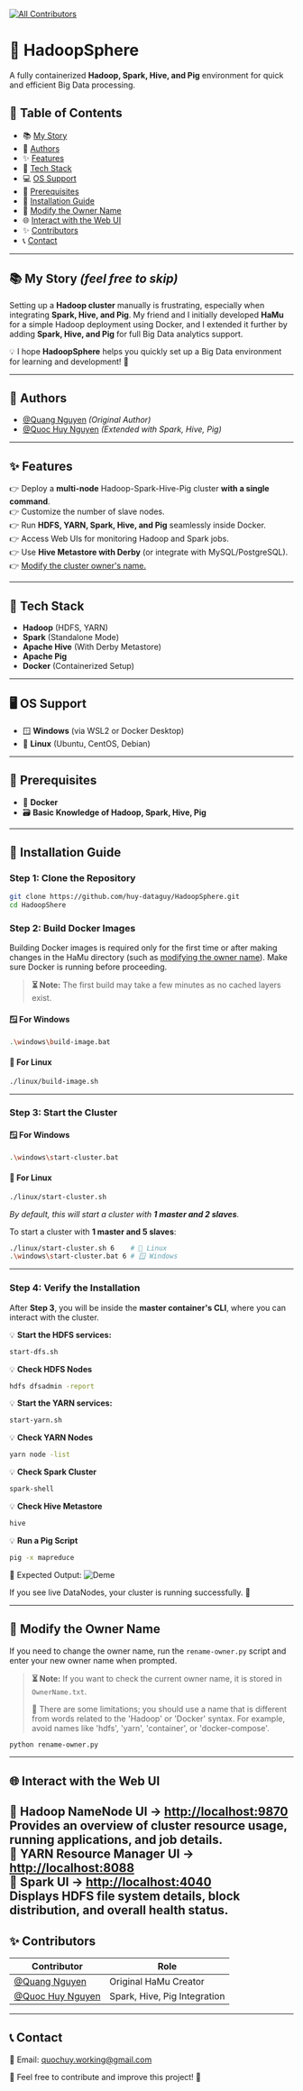  
<!-- ALL-CONTRIBUTORS-BADGE:START - Do not remove or modify this section -->
[![All Contributors](https://img.shields.io/badge/all_contributors-1-orange.svg?style=flat-square)](#contributors-)
<!-- ALL-CONTRIBUTORS-BADGE:END -->
# 🚀 HadoopSphere
A fully containerized **Hadoop, Spark, Hive, and Pig** environment for quick and efficient Big Data processing. 

## 🐜 Table of Contents  
- 📚 [My Story](#-my-story-feel-free-to-skip)  
- 👥 [Authors](#-authors)  
- ✨ [Features](#-features)  
- 🔧 [Tech Stack](#-tech-stack)  
- 💻 [OS Support](#-os-support)  
- 📌 [Prerequisites](#-prerequisites)  
- 🚀 [Installation Guide](#-installation-guide)  
- 🔄 [Modify the Owner Name](#-modify-the-owner-name)  
- 🌐 [Interact with the Web UI](#-interact-with-the-web-ui)  
- ✨ [Contributors](#-contributors-)  
- 📞 [Contact](#-contact)  

---

## 📚 **My Story** *(feel free to skip)*  

Setting up a **Hadoop cluster** manually is frustrating, especially when integrating **Spark, Hive, and Pig**. My friend and I initially developed **HaMu** for a simple Hadoop deployment using Docker, and I extended it further by adding **Spark, Hive, and Pig** for full Big Data analytics support.  

💡 I hope **HadoopSphere** helps you quickly set up a Big Data environment for learning and development! 🚀  

---

## 👥 **Authors**  
- [@Quang Nguyen](https://github.com/DOCUTEE) *(Original Author)*  
- [@Quoc Huy Nguyen](https://github.com/huy-dataguy) *(Extended with Spark, Hive, Pig)*  

---

## ✨ **Features**  
👉 Deploy a **multi-node** Hadoop-Spark-Hive-Pig cluster **with a single command**.  
👉 Customize the number of slave nodes.  
👉 Run **HDFS, YARN, Spark, Hive, and Pig** seamlessly inside Docker.  
👉 Access Web UIs for monitoring Hadoop and Spark jobs.  
👉 Use **Hive Metastore with Derby** (or integrate with MySQL/PostgreSQL).  
👉 [Modify the cluster owner's name.](#-modify-the-owner-name)  

---

## 🔧 **Tech Stack**  
- **Hadoop** (HDFS, YARN)  
- **Spark** (Standalone Mode)  
- **Apache Hive** (With Derby Metastore)  
- **Apache Pig**  
- **Docker** (Containerized Setup)  

---

## 🖥️ **OS Support**  
- 🪟 **Windows** (via WSL2 or Docker Desktop)  
- 🐧 **Linux** (Ubuntu, CentOS, Debian)  

---

## 📌 **Prerequisites**  
- 🐳 **Docker**  
- 🗃️ **Basic Knowledge of Hadoop, Spark, Hive, Pig**  

---

## 🚀 **Installation Guide**  

### **Step 1: Clone the Repository**  
```sh
git clone https://github.com/huy-dataguy/HadoopSphere.git
cd HadoopShere
```

### **Step 2: Build Docker Images**  
Building Docker images is required only for the first time or after making changes in the HaMu directory (such as [modifying the owner name](#modify-the-owner-name)). Make sure Docker is running before proceeding.

> **⏳ Note:** The first build may take a few minutes as no cached layers exist.  

#### 🪟 **For Windows**  
```sh
.\windows\build-image.bat
```

#### 🐧 **For Linux**  
```sh
./linux/build-image.sh
```

---

### **Step 3: Start the Cluster**  

#### 🪟 **For Windows**  
```sh
.\windows\start-cluster.bat
```

#### 🐧 **For Linux**  
```sh
./linux/start-cluster.sh
```

*By default, this will start a cluster with **1 master and 2 slaves**.*  

To start a cluster with **1 master and 5 slaves**:  
```sh
./linux/start-cluster.sh 6    # 🐧 Linux  
.\windows\start-cluster.bat 6 # 🪟 Windows  
```

---

### **Step 4: Verify the Installation**  

After **Step 3**, you will be inside the **master container's CLI**, where you can interact with the cluster.


💡 **Start the HDFS services:**  
```sh
start-dfs.sh
```
💡 **Check HDFS Nodes**  
```sh
hdfs dfsadmin -report
```

💡 **Start the YARN services:**  
```sh
start-yarn.sh
```
💡 **Check YARN Nodes**  
```sh
yarn node -list
```

💡 **Check Spark Cluster**  
```sh
spark-shell
```

💡 **Check Hive Metastore**  
```sh
hive
```

💡 **Run a Pig Script**  
```sh
pig -x mapreduce
```

📌 Expected Output:
![Deme](https://github.com/user-attachments/assets/a79645b2-84bd-4f7e-aa7b-7bb5bf9474e5)

If you see live DataNodes, your cluster is running successfully. 🚀

---

## 🔄 **Modify the Owner Name**  
If you need to change the owner name, run the `rename-owner.py` script and enter your new owner name when prompted.  

> **⏳ Note:** If you want to check the current owner name, it is stored in `OwnerName.txt`.
>
> 📌 There are some limitations; you should use a name that is different from words related to the 'Hadoop' or 'Docker' syntax. For example, avoid names like 'hdfs', 'yarn', 'container', or 'docker-compose'.

```sh
python rename-owner.py
```
---

## 🌐 **Interact with the Web UI**  

🔹 **Hadoop NameNode UI** → [http://localhost:9870](http://localhost:9870)
    Provides an overview of cluster resource usage, running applications, and job details.   
🔹 **YARN Resource Manager UI** → [http://localhost:8088](http://localhost:8088)  
🔹 **Spark UI** → [http://localhost:4040](http://localhost:4040)  
    Displays HDFS file system details, block distribution, and overall health status.
---

## ✨ **Contributors**  

| Contributor | Role |
|-------------|------|
| [@Quang Nguyen](https://github.com/DOCUTEE) | Original HaMu Creator |
| [@Quoc Huy Nguyen](https://github.com/huy-dataguy) | Spark, Hive, Pig Integration |

---

## 📞 **Contact**  
📧 Email: quochuy.working@gmail.com  

💬 Feel free to contribute and improve this project! 🚀























